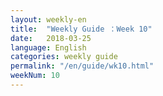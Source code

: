 ```yaml
---
layout: weekly-en
title:  "Weekly Guide ：Week 10"
date:   2018-03-25
language: English
categories: weekly guide
permalink: "/en/guide/wk10.html"
weekNum: 10
---
```

